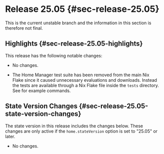 # Release 25.05 {#sec-release-25.05}

This is the current unstable branch and the information in this
section is therefore not final.

## Highlights {#sec-release-25.05-highlights}

This release has the following notable changes:

- No changes.

- The Home Manager test suite has been removed from the main Nix Flake
  since it caused unnecessary evaluations and downloads. Instead the
  tests are available through a Nix Flake file inside the `tests`
  directory. See [](#sec-tests) for example commands.

## State Version Changes {#sec-release-25.05-state-version-changes}

The state version in this release includes the changes below. These
changes are only active if the `home.stateVersion` option is set to
\"25.05\" or later.

- No changes.
